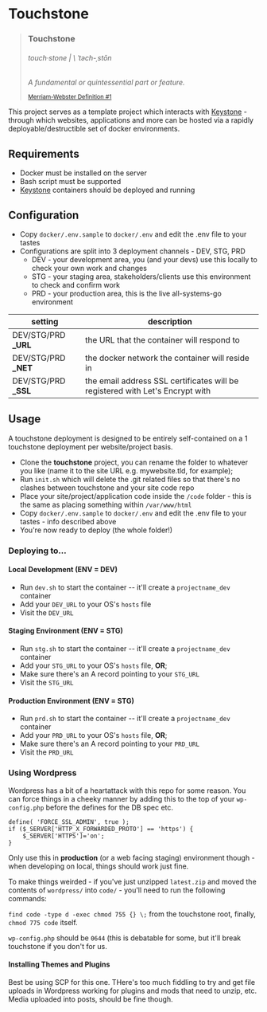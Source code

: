 # Touchstone

> ### **Touchstone**
> ###### touch·​stone | \ ˈtəch-ˌstōn
>
> _A fundamental or quintessential part or feature._
>
> <sub>[Merriam-Webster Definition #1](https://www.merriam-webster.com/dictionary/touchstone)</sub>
>

This project serves as a template project which interacts with [Keystone](https://github.com/jaytwitch/keystone) - through
which websites, applications and more can be hosted via a rapidly deployable/destructible set of docker environments.

## Requirements

* Docker must be installed on the server
* Bash script must be supported
* [Keystone](https://github.com/jaytwitch/keystone) containers should be deployed and running

## Configuration

* Copy `docker/.env.sample` to `docker/.env` and edit the .env file to your tastes
* Configurations are split into 3 deployment channels - DEV, STG, PRD
    * DEV - your development area, you (and your devs) use this locally to check your own work and changes
    * STG - your staging area, stakeholders/clients use this environment to check and confirm work
    * PRD - your production area, this is the live all-systems-go environment

| setting | description |
| ------- | ----------- |
| DEV/STG/PRD **_URL** | the URL that the container will respond to |
| DEV/STG/PRD **_NET** | the docker network the container will reside in |
| DEV/STG/PRD **_SSL** | the email address SSL certificates will be registered with Let's Encrypt with |

## Usage

A touchstone deployment is designed to be entirely self-contained on a 1 touchstone deployment per website/project basis.

* Clone the **touchstone** project, you can rename the folder to whatever you like (name it to the site URL e.g. mywebsite.tld, for example);
* Run `init.sh` which will delete the .git related files so that there's no clashes between touchstone and your site code repo
* Place your site/project/application code inside the `/code` folder - this is the same as placing something within `/var/www/html`
* Copy `docker/.env.sample` to `docker/.env` and edit the .env file to your tastes - info described above
* You're now ready to deploy (the whole folder!)

### Deploying to...

#### Local Development (ENV = DEV)

* Run `dev.sh` to start the container -- it'll create a `projectname_dev` container
* Add your `DEV_URL` to your OS's `hosts` file
* Visit the `DEV_URL`

#### Staging Environment (ENV = STG)

* Run `stg.sh` to start the container -- it'll create a `projectname_dev` container
* Add your `STG_URL` to your OS's `hosts` file, **OR**;
* Make sure there's an A record pointing to your `STG_URL`
* Visit the `STG_URL`

#### Production Environment (ENV = STG)

* Run `prd.sh` to start the container -- it'll create a `projectname_dev` container
* Add your `PRD_URL` to your OS's `hosts` file, **OR**;
* Make sure there's an A record pointing to your `PRD_URL`
* Visit the `PRD_URL`

### Using Wordpress

Wordpress has a bit of a heartattack with this repo for some reason. You can force things in a cheeky manner by adding this to the top of your `wp-config.php` before the defines for the DB spec etc.

```
define( 'FORCE_SSL_ADMIN', true );
if ($_SERVER['HTTP_X_FORWARDED_PROTO'] == 'https') {
    $_SERVER['HTTPS']='on';
}
```

Only use this in **production** (or a web facing staging) environment though - when developing on local, things should work just fine.

To make things weirded - if you've just unzipped `latest.zip` and moved the contents of `wordpress/` into `code/` - you'll need to run the following commands:

`find code -type d -exec chmod 755 {} \;` from the touchstone root, finally, `chmod 775 code` itself.

`wp-config.php` should be `0644` (this is debatable for some, but it'll break touchstone if you don't for us.

#### Installing Themes and Plugins

Best be using SCP for this one. THere's too much fiddling to try and get file uploads in Wordpress working for plugins and mods that need to unzip, etc.
Media uploaded into posts, should be fine though.

